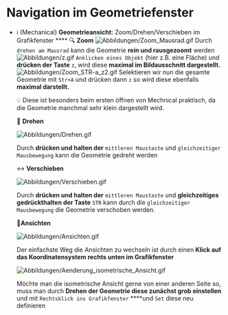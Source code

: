 # Navigation im Geometriefenster

- ℹ️ (Mechanical) **Geometrieansicht:** Zoom/Drehen/Verschieben im Grafikfenster \*\*\*\*
  🔍 **Zoom**
  ![Abbildungen/Zoom_Mausrad.gif](Abbildungen/Zoom_Mausrad.gif)
  Durch `drehen am Mausrad` kann die Geometrie **rein und rausgezoomt** werden
  ![Abbildungen/z.gif](Abbildungen/z.gif)
  `Anklicken eines Objekt` (hier z.B. eine Fläche) und **drücken der Taste** `z`, wird diese **maximal im Bildausschnitt dargestellt.**
  ![Abbildungen/Zoom_STR-a_z2.gif](Abbildungen/Zoom_STR-a_z2.gif)
  Selektieren wir nun die gesamte Geometrie mit `Str+A` und drücken dann `z` so wird diese ebenfalls **maximal darstellt.**
    <aside>
    💡 Diese ist besonders beim ersten öffnen von Mechnical praktisch, da die Geometrie manchmal sehr klein dargestellt wird.
    </aside>
    
    🔄 **Drehen**
    
    ![Abbildungen/Drehen.gif](Abbildungen/Drehen.gif)
    
    Durch **drücken und halten der** `mittleren Maustaste` und `gleichzeitiger Mausbewegung` kann die Geometrie gedreht werden
    
    ↔️  **Verschieben**
    
    ![Abbildungen/Verschieben.gif](Abbildungen/Verschieben.gif)
    
    Durch **drücken und halten der** `mittleren Maustaste` und **gleichzeitiges gedrückthalten der Taste** `STR` kann durch die `gleichzeitiger Mausbewegung` die Geometrie verschoben werden.
    
    🎦**Ansichten**
    
    ![Abbildungen/Ansichten.gif](Abbildungen/Ansichten.gif)
    
    Der einfachste Weg die Ansichten zu wechseln ist durch einen **Klick auf das Koordinatensystem rechts unten im Grafikfenster**
    
    ![Abbildungen/Aenderung_isometrische_Ansicht.gif](Abbildungen/Aenderung_isometrische_Ansicht.gif)
    
    Möchte man die isometrische Ansicht gerne von einer anderen Seite so, muss man durch **Drehen der Geometrie diese zunächst grob einstellen** und mit `Rechtsklick ins Grafikfenster` ****und `Set` diese neu definieren
